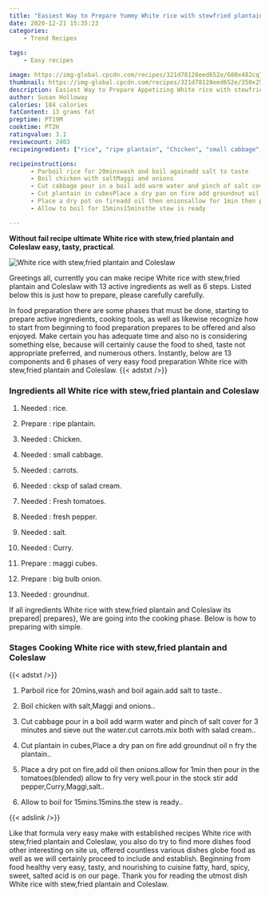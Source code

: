 ```yaml
---
title: "Easiest Way to Prepare Yummy White rice with stewfried plantain and Coleslaw"
date: 2020-12-21 15:35:23
categories:
    - Trend Recipes
    
tags:
    - Easy recipes

image: https://img-global.cpcdn.com/recipes/321d78128eed652e/680x482cq70/white-rice-with-stewfried-plantain-and-coleslaw-recipe-main-photo.jpg
thumbnail: https://img-global.cpcdn.com/recipes/321d78128eed652e/350x250cq70/white-rice-with-stewfried-plantain-and-coleslaw-recipe-main-photo.jpg
description: Easiest Way to Prepare Appetizing White rice with stewfried plantain and Coleslaw with 13 ingredients and 6 stages of easy cooking.
author: Susan Holloway
calories: 184 calories
fatContent: 13 grams fat
preptime: PT19M
cooktime: PT2H
ratingvalue: 3.1
reviewcount: 2403
recipeingredient: ["rice", "ripe plantain", "Chicken", "small cabbage", "carrots", "cksp of salad cream", "Fresh tomatoes", "fresh pepper", "salt", "Curry", "maggi cubes", "big bulb onion", "groundnut"]

recipeinstructions: 
      - Parboil rice for 20minswash and boil againadd salt to taste 
      - Boil chicken with saltMaggi and onions 
      - Cut cabbage pour in a boil add warm water and pinch of salt cover for 3 minutes and sieve out the watercut carrotsmix both with salad cream 
      - Cut plantain in cubesPlace a dry pan on fire add groundnut oil n fry the plantain 
      - Place a dry pot on fireadd oil then onionsallow for 1min then pour in the tomatoesblended allow to fry very wellpour in the stock stir add pepperCurryMaggisalt 
      - Allow to boil for 15mins15minsthe stew is ready

---
```




**Without fail recipe ultimate White rice with stew,fried plantain and Coleslaw easy, tasty, practical**. 


![White rice with stew,fried plantain and Coleslaw](https://img-global.cpcdn.com/recipes/321d78128eed652e/680x482cq70/white-rice-with-stewfried-plantain-and-coleslaw-recipe-main-photo.jpg "White rice with stew,fried plantain and Coleslaw")




Greetings all, currently you can make recipe White rice with stew,fried plantain and Coleslaw with 13 active ingredients as well as 6 steps. Listed below this is just how to prepare, please carefully carefully.

In food preparation there are some phases that must be done, starting to prepare active ingredients, cooking tools, as well as likewise recognize how to start from beginning to food preparation prepares to be offered and also enjoyed. Make certain you has adequate time and also no is considering something else, because will certainly cause the food to shed, taste not appropriate preferred, and numerous others. Instantly, below are 13 components and 6 phases of very easy food preparation White rice with stew,fried plantain and Coleslaw.
{{< adstxt />}}

### Ingredients all White rice with stew,fried plantain and Coleslaw


1. Needed  : rice.

1. Prepare  : ripe plantain.

1. Needed  : Chicken.

1. Needed  : small cabbage.

1. Needed  : carrots.

1. Needed  : cksp of salad cream.

1. Needed  : Fresh tomatoes.

1. Needed  : fresh pepper.

1. Needed  : salt.

1. Needed  : Curry.

1. Prepare  : maggi cubes.

1. Prepare  : big bulb onion.

1. Needed  : groundnut.



If all ingredients White rice with stew,fried plantain and Coleslaw its prepared| prepares}, We are going into the cooking phase. Below is how to preparing with simple.

### Stages Cooking White rice with stew,fried plantain and Coleslaw

{{< adstxt />}}


1. Parboil rice for 20mins,wash and boil again.add salt to taste..



1. Boil chicken with salt,Maggi and onions..



1. Cut cabbage pour in a boil add warm water and pinch of salt cover for 3 minutes and sieve out the water.cut carrots.mix both with salad cream..



1. Cut plantain in cubes,Place a dry pan on fire add groundnut oil n fry the plantain..



1. Place a dry pot on fire,add oil then onions.allow for 1min then pour in the tomatoes(blended) allow to fry very well.pour in the stock stir add pepper,Curry,Maggi,salt..



1. Allow to boil for 15mins.15mins.the stew is ready..





{{< adslink />}}

Like that formula very easy make with established recipes White rice with stew,fried plantain and Coleslaw, you also do try to find more dishes food other interesting on site us, offered countless various dishes globe food as well as we will certainly proceed to include and establish. Beginning from food healthy very easy, tasty, and nourishing to cuisine fatty, hard, spicy, sweet, salted acid is on our page. Thank you for reading the utmost dish White rice with stew,fried plantain and Coleslaw.

